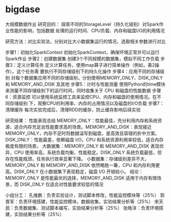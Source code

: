 # bigdase
大规模数据作业
研究目的：
探索不同的StorageLevel（持久化级别）对Spark作业性能的影响，包括数据
处理的运行时间、CPU负载、内存和磁盘I/O的利用情况

研究方法：对比实验法，分别对比大小数据集运行的情况，选取相关参数进行对比

步骤1：初始化SparkContext 初始化SparkContext，确保环境正常并可以运行Spark作业 步骤2：创建数据集 创建3个不同规模的数据集，模拟不同工作负载 
步骤3：定义计算任务 定义计算任务，使用map算子进行简单操作（例如，乘2操作）。这个任务需 要执行不同存储级别下的持久化操作 
步骤4：应用不同的存储级别 对每个数据集应用不同的存储级别，分别使用MEMORY_ONLY、DISK_ONLY和 MEMORY_AND_DISK 及其他 
步骤5：计时与性能测量 使用Python的time模块来测量不同存储级别下的运行时间，同时收集关于 CPU 和磁盘的性能数据 
步骤6：资源监控 可以使用系统监控工具来监控CPU、内存和磁盘的使用情况。在不同存储级别 下，观察CPU的利用率、内存的占用情况以及磁盘的I/O负载 
步骤7：清理缓存 每次实验完成后，清理RDD的缓存，防止缓存影响后续实验




研究结果：
性能表现总结
MEMORY_ONLY：性能最佳，充分利用内存和系统资源，适合内存充足且性能要求高的场景。MEMORY_AND_DISK：表现接近 MEMORY_ONLY，内存不足时将数据溢写到磁盘，是高效且容错的折中方案。
DISK_ONLY：性能最差，依赖磁盘 I/O，CPU 和系统资源利用率较低，适合内存极度有限的场景。
大数据集：MEMORY_ONLY 和 MEMORY_AND_DISK 表现优异，CPU 使用率高，系统负载均衡，性能稳定。DISK_ONLY 系统负载最低，但存在性能瓶颈，任务执行效率显著下降。
小数据集：存储级别差异不大，MEMORY_ONLY 和 MEMORY_AND_DISK 依然略胜一筹，CPU 和内存利用更高。DISK_ONLY 在小数据集下表现稳定，磁盘 I/O 开销较小。
结论：MEMORY_ONLY 是性能最优的选择，MEMORY_AND_DISK 适用于内存有限场景，而 DISK_ONLY 仅适合对性能要求较低的情况


小组分工：
孔维鹏：负责实验设计，测试脚本修改，性能监控模块等（25%）
郭晋军：负责环境搭建，性能监控模块，数据收集，实验结果分析等（25%）
宋天民：负责数据集、测试脚本编写，实验结果分析等（25%）
张皓洋：负责环境搭建，实验结果分析等（25%）
